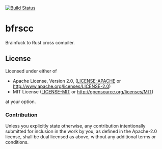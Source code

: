 [![Build Status](https://travis-ci.org/stefan-k/bfrscc.svg?branch=master)](https://travis-ci.org/stefan-k/bfrscc)

# bfrscc

Brainfuck to Rust cross compiler.

## License

Licensed under either of

  * Apache License, Version 2.0, ([LICENSE-APACHE](LICENSE-APACHE) or http://www.apache.org/licenses/LICENSE-2.0)
  * MIT License ([LICENSE-MIT](LICENSE-MIT) or http://opensource.org/licenses/MIT)

at your option.

### Contribution

Unless you explicitly state otherwise, any contribution intentionally submitted for inclusion in the work by you, as defined in the Apache-2.0 license, shall be dual licensed as above, without any additional terms or conditions.
